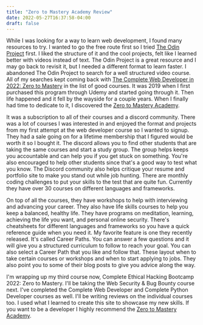 ```yaml
---
title: "Zero to Mastery Academy Review"
date: 2022-05-27T16:37:58-04:00
draft: false
---
```


While I was looking for a way to learn web development, I found many resources to try. I wanted to go the free route first so I tried [The Odin Project](https://www.theodinproject.com/ "The Odin Project") first. I liked the structure of it and the cool projects, felt like I learned better with videos instead of text. The Odin Project is a great resource and I may go back to revisit it, but I needed a different format to learn faster. I abandoned The Odin Project to search for a well structured video course. All of my searches kept coming back with [The Complete Web Developer in 2022: Zero to Mastery](https://www.udemy.com/course/the-complete-web-developer-zero-to-mastery/ "The Compete Web Developer in 2022: Zero to Mastery") in the list of good courses. It was 2019 when I first purchased this program through Udemy and started going through it. Then life happened and it fell by the wayside for a couple years. When I finally had time to dedicate to it, I discovered the [Zero to Mastery Academy](https://zerotomastery.io/ "Zero to Mastery Academy").

It was a subscription to all of their courses and a discord community. There was a lot of courses I was interested in and enjoyed the format and projects from my first attempt at the web developer course so I wanted to signup. They had a sale going on for a lifetime membership that I figured would be worth it so I bought it. The discord allows you to find other students that are taking the same courses and start a study group. The group helps keeps you accountable and can help you if you get stuck on something. You're also encouraged to help other students since that's a good way to test what you know. The Discord community also helps critique your resume and portfolio site to make you stand out while job hunting. There are monthly coding challenges to put your skills to the test that are quite fun. Currently they have over 30 courses on different languages and frameworks.

On top of all the courses, they have workshops to help with interviewing and advancing your career. They also have life skills courses to help you keep a balanced, healthy life. They have programs on meditation, learning, achieving the life you want, and personal online security. There's cheatsheets for different languages and frameworks so you have a quick reference guide when you need it. My favorite feature is one they recently released. It's called Career Paths. You can answer a few questions and it will give you a structured curriculum to follow to reach your goal. You can also select a Career Path that you like and follow that. These layout when to take certain courses or workshops and when to start applying to jobs. They also point you to some of their blog posts to give you advice along the way.

I'm wrapping up my third course now, Complete Ethical Hacking Bootcamp 2022: Zero to Mastery. I'll be taking the Web Security & Bug Bounty course next. I've completed the Complete Web Developer and Complete Python Developer courses as well. I'll be writing reviews on the individual courses too. I used what I learned to create this site to showcase my new skills. If you want to be a developer I highly recommend the [Zero to Mastery Academy](https://zerotomastery.io "Zero to Mastery Academy").
